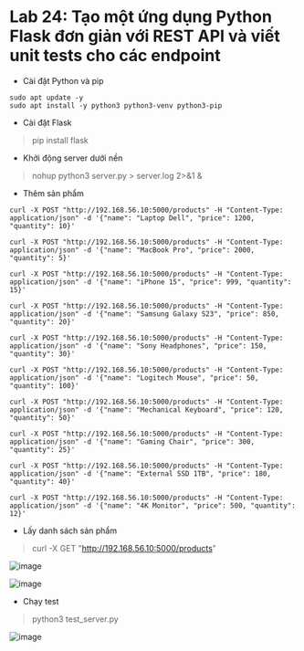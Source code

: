 # Lab 24: Tạo một ứng dụng Python Flask đơn giản với REST API và viết unit tests cho các endpoint

* Cài đặt Python và pip
```
sudo apt update -y
sudo apt install -y python3 python3-venv python3-pip
```
* Cài đặt Flask
>pip install flask


* Khởi động server dưới nền
>nohup python3 server.py > server.log 2>&1 &

* Thêm sản phẩm
```
curl -X POST "http://192.168.56.10:5000/products" -H "Content-Type: application/json" -d '{"name": "Laptop Dell", "price": 1200, "quantity": 10}'

curl -X POST "http://192.168.56.10:5000/products" -H "Content-Type: application/json" -d '{"name": "MacBook Pro", "price": 2000, "quantity": 5}'

curl -X POST "http://192.168.56.10:5000/products" -H "Content-Type: application/json" -d '{"name": "iPhone 15", "price": 999, "quantity": 15}'

curl -X POST "http://192.168.56.10:5000/products" -H "Content-Type: application/json" -d '{"name": "Samsung Galaxy S23", "price": 850, "quantity": 20}'

curl -X POST "http://192.168.56.10:5000/products" -H "Content-Type: application/json" -d '{"name": "Sony Headphones", "price": 150, "quantity": 30}'

curl -X POST "http://192.168.56.10:5000/products" -H "Content-Type: application/json" -d '{"name": "Logitech Mouse", "price": 50, "quantity": 100}'

curl -X POST "http://192.168.56.10:5000/products" -H "Content-Type: application/json" -d '{"name": "Mechanical Keyboard", "price": 120, "quantity": 50}'

curl -X POST "http://192.168.56.10:5000/products" -H "Content-Type: application/json" -d '{"name": "Gaming Chair", "price": 300, "quantity": 25}'

curl -X POST "http://192.168.56.10:5000/products" -H "Content-Type: application/json" -d '{"name": "External SSD 1TB", "price": 180, "quantity": 40}'

curl -X POST "http://192.168.56.10:5000/products" -H "Content-Type: application/json" -d '{"name": "4K Monitor", "price": 500, "quantity": 12}'
```

* Lấy danh sách sản phẩm
>curl -X GET "http://192.168.56.10:5000/products"

![image](https://github.com/user-attachments/assets/39db54d2-668b-481f-a954-8794d7043c84)

![image](https://github.com/user-attachments/assets/f3e5e3e1-bc12-4646-83a5-ae1c34bea083)

* Chạy test
>python3 test_server.py


![image](https://github.com/user-attachments/assets/cd052161-1c04-4e2b-9745-2393ba2704dc)


